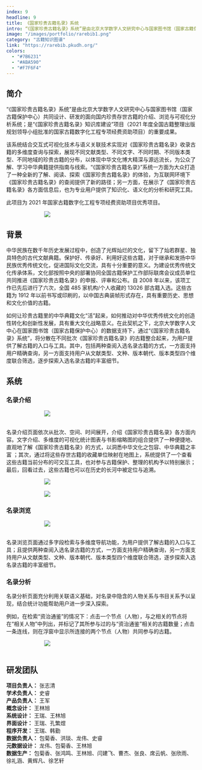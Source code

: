 ```yaml
---
index: 9
headline: 9
title: 《国家珍贵古籍名录》系统
intro: “《国家珍贵古籍名录》系统”是由北京大学数字人文研究中心与国家图书馆（国家古籍保护中心）共同设计、研发的面向国内珍贵存世古籍的介绍、浏览与可视化分析系统；是“《国家珍贵古籍名录》知识库建设”项目（2021 年度全国古籍整理出版规划领导小组批准的国家古籍数字化工程专项经费资助项目）的重要成果。
image: "/images/portfolio/rarebib1.png"
category: "古籍知识图谱"
link: "https://rarebib.pkudh.org/"
colors:
  - "#7B6231"
  - "#ABA590"
  - "#F7F6F4"
---
```


## 简介

“《国家珍贵古籍名录》系统”是由北京大学数字人文研究中心与国家图书馆（国家古籍保护中心）共同设计、研发的面向国内珍贵存世古籍的介绍、浏览与可视化分析系统；是“《国家珍贵古籍名录》知识库建设”项目（2021 年度全国古籍整理出版规划领导小组批准的国家古籍数字化工程专项经费资助项目）的重要成果。

该系统结合交互式可视化技术与语义关联技术实现对《国家珍贵古籍名录》收录古籍的多维度查询与探索，展现不同文献类型、不同文字、不同时期、不同版本类型、不同地域的珍贵古籍的分布，以体现中华文化博大精深与源远流长，为公众了解、学习中华典籍提供指南与线索。“《国家珍贵古籍名录》”系统一方面为大众打造了一种全新的了解、阅读、探索《国家珍贵古籍名录》的体验，为互联网环境下《国家珍贵古籍名录》的查阅提供了新的路径；另一方面，在展示了《国家珍贵古籍名录》各方面信息后，也为专业用户提供了知识化、语义化的分析和研究工具。

此项目为 2021 年国家古籍数字化工程专项经费资助项目优秀项目。

<img style="max-width:60%;display:block;margin:0 auto;" src="/images/portfolio/rarebib1.png" />

## 背景

中华民族在数千年历史发展过程中，创造了光辉灿烂的文化，留下了灿若群星、独具特色的古代文献典籍。保护好、传承好、利用好这些古籍，对于继承和发扬中华民族优秀传统文化，促进国际文化交流，具有十分重要的意义。为建设优秀传统文化传承体系，文化部按照中央的部署协同全国古籍保护工作部际联席会议成员单位共同推进《国家珍贵古籍名录》的申报、评审和公布。自 2008 年以来，该项工作已先后进行了六次，全国 485 家机构/个人收藏的 13026 部古籍入选。这些古籍为 1912 年以前书写或印刷的，以中国古典装帧形式存在，具有重要历史、思想和文化价值的古籍。

如何让珍贵古籍里的中华典籍文化“活”起来，如何推动对中华优秀传统文化的创造性转化和创新性发展，具有重大文化战略意义。在此契机之下，北京大学数字人文中心在国家图书馆（国家古籍保护中心）的数据支持下，通过“《国家珍贵古籍名录》系统”，将分散在不同批次《国家珍贵古籍名录》的古籍整合起来，为用户提供了解古籍的入口与工具。其中，包括两种查阅入选名录古籍的方式，一方面支持用户精确查询，另一方面支持用户从文献类型、文种、版本朝代、版本类型四个维度联合筛选，逐步探索入选名录古籍的丰富细节。

## 系统

### 名录介绍

<img style="max-width:60%;display:block;margin:0 auto;" src="/images/portfolio/rarebib2.png" />

<br />

名录介绍页面依次从批次、空间、时间展开，介绍《国家珍贵古籍名录》各方面内容。文字介绍、多维度的可视化统计图表与书影缩略图的组合提供了一种便捷地、直观地了解《国家珍贵古籍名录》的方式，以洞悉中华文化之包容、中华典籍之丰富 ；其次，通过将这些存世古籍的收藏单位映射在地图上，系统提供了一个查看这些古籍当前分布的可交互工具，也对参与古籍保护、整理的机构予以特别展示；最后，回看过去，这些古籍也可以在历史的长河中被定位与追溯。

<img style="max-width:60%;display:block;margin:0 auto;" src="/images/portfolio/rarebib3.png" />

<br />

<img style="max-width:60%;display:block;margin:0 auto;" src="/images/portfolio/rarebib4.png" />

### 名录浏览

<img style="max-width:60%;display:block;margin:0 auto;" src="/images/portfolio/rarebib5.png" />

<br />

名录浏览页面通过多字段检索与多维度导航功能，为用户提供了解古籍的入口与工具；且提供两种查阅入选名录古籍的方式，一方面支持用户精确查询，另一方面支持用户从文献类型、文种、版本朝代、版本类型四个维度联合筛选，逐步探索入选名录古籍的丰富细节。

### 名录分析

名录分析页面充分利用关联语义基础，对名录中隐含的人物关系与书目关系予以呈现，结合统计功能帮助用户进一步深入探索。

例如，在检索“资治通鉴”的情况下：点击一个节点（人物），与之相关的节点将在“相关人物”中列出，并标记了其所参与过的与“资治通鉴”相关的古籍数量；点击一条连线，则在浮窗中显示所连接的两个节点（人物）共同参与的古籍。

<img style="max-width:60%;display:block;margin:0 auto;" src="/images/portfolio/rarebib6.png" />

<br />

## 研发团队

**项目负责人：** 张志清  
**学术负责人：** 史睿  
**产品负责人：** 王军  
**概念设计：** 王林旭  
**系统设计：** 王瑞、王林旭  
**界面设计：** 王瑞、孔繁煜  
**程序开发：** 王瑞、韩勤  
**数据负责人：** 包菊香、洪琰、龙伟、史睿  
**元数据设计：** 龙伟、包菊香、王林旭  
**数据生产：** 包菊香、张鸿鸣、王林旭、闫建飞、曹杰、张良、席云帆、张欣雨、徐礼涵、黄辉凡、徐艺轩

